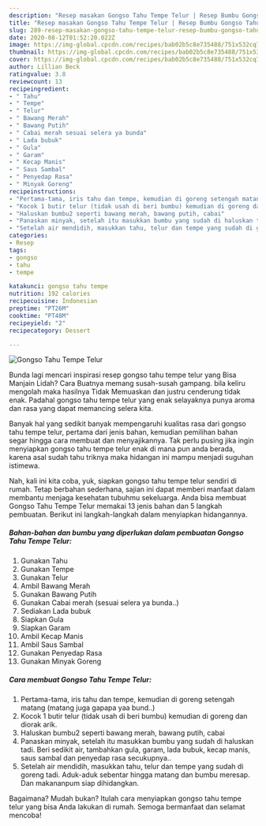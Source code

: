 ```yaml
---
description: "Resep masakan Gongso Tahu Tempe Telur | Resep Bumbu Gongso Tahu Tempe Telur Yang Paling Enak"
title: "Resep masakan Gongso Tahu Tempe Telur | Resep Bumbu Gongso Tahu Tempe Telur Yang Paling Enak"
slug: 289-resep-masakan-gongso-tahu-tempe-telur-resep-bumbu-gongso-tahu-tempe-telur-yang-paling-enak
date: 2020-08-12T01:52:20.022Z
image: https://img-global.cpcdn.com/recipes/bab02b5c8e735488/751x532cq70/gongso-tahu-tempe-telur-foto-resep-utama.jpg
thumbnail: https://img-global.cpcdn.com/recipes/bab02b5c8e735488/751x532cq70/gongso-tahu-tempe-telur-foto-resep-utama.jpg
cover: https://img-global.cpcdn.com/recipes/bab02b5c8e735488/751x532cq70/gongso-tahu-tempe-telur-foto-resep-utama.jpg
author: Lillian Beck
ratingvalue: 3.8
reviewcount: 13
recipeingredient:
- " Tahu"
- " Tempe"
- " Telur"
- " Bawang Merah"
- " Bawang Putih"
- " Cabai merah sesuai selera ya bunda"
- " Lada bubuk"
- " Gula"
- " Garam"
- " Kecap Manis"
- " Saus Sambal"
- " Penyedap Rasa"
- " Minyak Goreng"
recipeinstructions:
- "Pertama-tama, iris tahu dan tempe, kemudian di goreng setengah matang (matang juga gapapa yaa bund..)"
- "Kocok 1 butir telur (tidak usah di beri bumbu) kemudian di goreng dan diorak arik."
- "Haluskan bumbu2 seperti bawang merah, bawang putih, cabai"
- "Panaskan minyak, setelah itu masukkan bumbu yang sudah di haluskan tadi. Beri sedikit air, tambahkan gula, garam, lada bubuk, kecap manis, saus sambal dan penyedap rasa secukupnya.."
- "Setelah air mendidih, masukkan tahu, telur dan tempe yang sudah di goreng tadi. Aduk-aduk sebentar hingga matang dan bumbu meresap. Dan makananpum siap dihidangkan."
categories:
- Resep
tags:
- gongso
- tahu
- tempe

katakunci: gongso tahu tempe 
nutrition: 192 calories
recipecuisine: Indonesian
preptime: "PT26M"
cooktime: "PT48M"
recipeyield: "2"
recipecategory: Dessert

---
```



![Gongso Tahu Tempe Telur](https://img-global.cpcdn.com/recipes/bab02b5c8e735488/751x532cq70/gongso-tahu-tempe-telur-foto-resep-utama.jpg)

Bunda lagi mencari inspirasi resep gongso tahu tempe telur yang Bisa Manjain Lidah? Cara Buatnya memang susah-susah gampang. bila keliru mengolah maka hasilnya Tidak Memuaskan dan justru cenderung tidak enak. Padahal gongso tahu tempe telur yang enak selayaknya punya aroma dan rasa yang dapat memancing selera kita.



Banyak hal yang sedikit banyak mempengaruhi kualitas rasa dari gongso tahu tempe telur, pertama dari jenis bahan, kemudian pemilihan bahan segar hingga cara membuat dan menyajikannya. Tak perlu pusing jika ingin menyiapkan gongso tahu tempe telur enak di mana pun anda berada, karena asal sudah tahu triknya maka hidangan ini mampu menjadi suguhan istimewa.


Nah, kali ini kita coba, yuk, siapkan gongso tahu tempe telur sendiri di rumah. Tetap berbahan sederhana, sajian ini dapat memberi manfaat dalam membantu menjaga kesehatan tubuhmu sekeluarga. Anda bisa membuat Gongso Tahu Tempe Telur memakai 13 jenis bahan dan 5 langkah pembuatan. Berikut ini langkah-langkah dalam menyiapkan hidangannya.

<!--inarticleads1-->

##### Bahan-bahan dan bumbu yang diperlukan dalam pembuatan Gongso Tahu Tempe Telur:

1. Gunakan  Tahu
1. Gunakan  Tempe
1. Gunakan  Telur
1. Ambil  Bawang Merah
1. Gunakan  Bawang Putih
1. Gunakan  Cabai merah (sesuai selera ya bunda..)
1. Sediakan  Lada bubuk
1. Siapkan  Gula
1. Siapkan  Garam
1. Ambil  Kecap Manis
1. Ambil  Saus Sambal
1. Gunakan  Penyedap Rasa
1. Gunakan  Minyak Goreng




<!--inarticleads2-->

##### Cara membuat Gongso Tahu Tempe Telur:

1. Pertama-tama, iris tahu dan tempe, kemudian di goreng setengah matang (matang juga gapapa yaa bund..)
1. Kocok 1 butir telur (tidak usah di beri bumbu) kemudian di goreng dan diorak arik.
1. Haluskan bumbu2 seperti bawang merah, bawang putih, cabai
1. Panaskan minyak, setelah itu masukkan bumbu yang sudah di haluskan tadi. Beri sedikit air, tambahkan gula, garam, lada bubuk, kecap manis, saus sambal dan penyedap rasa secukupnya..
1. Setelah air mendidih, masukkan tahu, telur dan tempe yang sudah di goreng tadi. Aduk-aduk sebentar hingga matang dan bumbu meresap. Dan makananpum siap dihidangkan.




Bagaimana? Mudah bukan? Itulah cara menyiapkan gongso tahu tempe telur yang bisa Anda lakukan di rumah. Semoga bermanfaat dan selamat mencoba!
